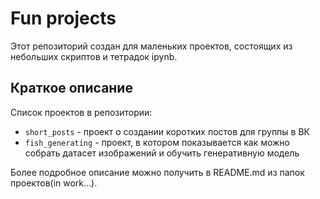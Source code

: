 # Fun projects
Этот репозиторий создан для маленьких проектов, состоящих из небольших скриптов и тетрадок ipynb.

## Краткое описание
Список проектов в репозитории:
- `short_posts` - проект о создании коротких постов для группы в ВК
- `fish_generating` - проект, в котором показывается как можно собрать датасет изображений и обучить генеративную модель

Более подробное описание можно получить в README.md из папок проектов(in work...).

